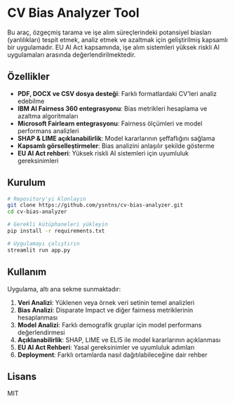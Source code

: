 # CV Bias Analyzer Tool

Bu araç, özgeçmiş tarama ve işe alım süreçlerindeki potansiyel biasları (yanlılıkları) tespit etmek, analiz etmek ve azaltmak için geliştirilmiş kapsamlı bir uygulamadır. EU AI Act kapsamında, işe alım sistemleri yüksek riskli AI uygulamaları arasında değerlendirilmektedir.

## Özellikler

- **PDF, DOCX ve CSV dosya desteği**: Farklı formatlardaki CV'leri analiz edebilme
- **IBM AI Fairness 360 entegrasyonu**: Bias metrikleri hesaplama ve azaltma algoritmaları
- **Microsoft Fairlearn entegrasyonu**: Fairness ölçümleri ve model performans analizleri
- **SHAP & LIME açıklanabilirlik**: Model kararlarının şeffaflığını sağlama
- **Kapsamlı görselleştirmeler**: Bias analizini anlaşılır şekilde gösterme
- **EU AI Act rehberi**: Yüksek riskli AI sistemleri için uyumluluk gereksinimleri

## Kurulum

```bash
# Repository'yi klonlayın
git clone https://github.com/ysntns/cv-bias-analyzer.git
cd cv-bias-analyzer

# Gerekli kütüphaneleri yükleyin
pip install -r requirements.txt

# Uygulamayı çalıştırın
streamlit run app.py
```

## Kullanım

Uygulama, altı ana sekme sunmaktadır:

1. **Veri Analizi**: Yüklenen veya örnek veri setinin temel analizleri
2. **Bias Analizi**: Disparate Impact ve diğer fairness metriklerinin hesaplanması
3. **Model Analizi**: Farklı demografik gruplar için model performans değerlendirmesi
4. **Açıklanabilirlik**: SHAP, LIME ve ELI5 ile model kararlarının açıklanması 
5. **EU AI Act Rehberi**: Yasal gereksinimler ve uyumluluk adımları
6. **Deployment**: Farklı ortamlarda nasıl dağıtılabileceğine dair rehber

## Lisans

MIT
